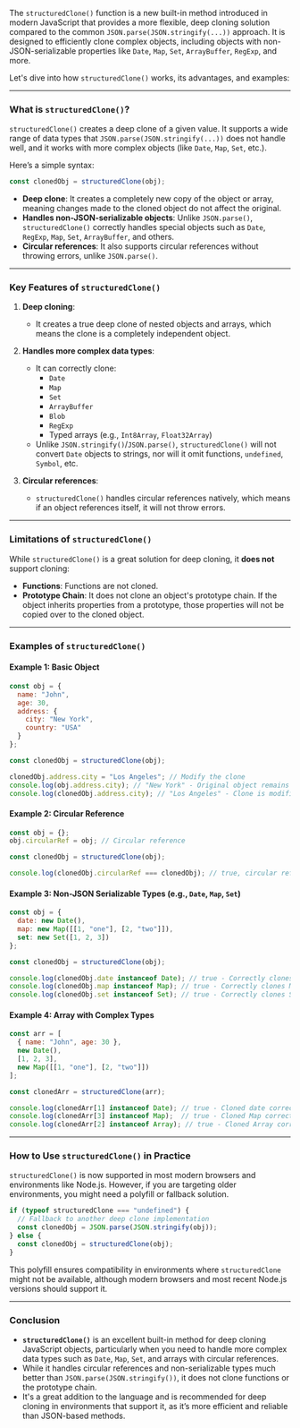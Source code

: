 The `structuredClone()` function is a new built-in method introduced in modern JavaScript that provides a more flexible, deep cloning solution compared to the common `JSON.parse(JSON.stringify(...))` approach. It is designed to efficiently clone complex objects, including objects with non-JSON-serializable properties like `Date`, `Map`, `Set`, `ArrayBuffer`, `RegExp`, and more.

Let's dive into how `structuredClone()` works, its advantages, and examples:

---

### **What is `structuredClone()`?**

`structuredClone()` creates a deep clone of a given value. It supports a wide range of data types that `JSON.parse(JSON.stringify(...))` does not handle well, and it works with more complex objects (like `Date`, `Map`, `Set`, etc.).

Here’s a simple syntax:

```js
const clonedObj = structuredClone(obj);
```

- **Deep clone**: It creates a completely new copy of the object or array, meaning changes made to the cloned object do not affect the original.
- **Handles non-JSON-serializable objects**: Unlike `JSON.parse()`, `structuredClone()` correctly handles special objects such as `Date`, `RegExp`, `Map`, `Set`, `ArrayBuffer`, and others.
- **Circular references**: It also supports circular references without throwing errors, unlike `JSON.parse()`.

---

### **Key Features of `structuredClone()`**

1. **Deep cloning**:
   - It creates a true deep clone of nested objects and arrays, which means the clone is a completely independent object.
   
2. **Handles more complex data types**:
   - It can correctly clone:
     - `Date`
     - `Map`
     - `Set`
     - `ArrayBuffer`
     - `Blob`
     - `RegExp`
     - Typed arrays (e.g., `Int8Array`, `Float32Array`)
   - Unlike `JSON.stringify()`/`JSON.parse()`, `structuredClone()` will not convert `Date` objects to strings, nor will it omit functions, `undefined`, `Symbol`, etc.

3. **Circular references**:
   - `structuredClone()` handles circular references natively, which means if an object references itself, it will not throw errors.

---

### **Limitations of `structuredClone()`**

While `structuredClone()` is a great solution for deep cloning, it **does not** support cloning:

- **Functions**: Functions are not cloned.
- **Prototype Chain**: It does not clone an object's prototype chain. If the object inherits properties from a prototype, those properties will not be copied over to the cloned object.

---

### **Examples of `structuredClone()`**

#### **Example 1: Basic Object**

```js
const obj = {
  name: "John",
  age: 30,
  address: {
    city: "New York",
    country: "USA"
  }
};

const clonedObj = structuredClone(obj);

clonedObj.address.city = "Los Angeles"; // Modify the clone
console.log(obj.address.city); // "New York" - Original object remains unchanged
console.log(clonedObj.address.city); // "Los Angeles" - Clone is modified
```

#### **Example 2: Circular Reference**

```js
const obj = {};
obj.circularRef = obj; // Circular reference

const clonedObj = structuredClone(obj);

console.log(clonedObj.circularRef === clonedObj); // true, circular reference is maintained
```

#### **Example 3: Non-JSON Serializable Types (e.g., `Date`, `Map`, `Set`)**

```js
const obj = {
  date: new Date(),
  map: new Map([[1, "one"], [2, "two"]]),
  set: new Set([1, 2, 3])
};

const clonedObj = structuredClone(obj);

console.log(clonedObj.date instanceof Date); // true - Correctly clones Date
console.log(clonedObj.map instanceof Map); // true - Correctly clones Map
console.log(clonedObj.set instanceof Set); // true - Correctly clones Set
```

#### **Example 4: Array with Complex Types**

```js
const arr = [
  { name: "John", age: 30 },
  new Date(),
  [1, 2, 3],
  new Map([[1, "one"], [2, "two"]])
];

const clonedArr = structuredClone(arr);

console.log(clonedArr[1] instanceof Date); // true - Cloned date correctly
console.log(clonedArr[3] instanceof Map);  // true - Cloned Map correctly
console.log(clonedArr[2] instanceof Array); // true - Cloned Array correctly
```

---

### **How to Use `structuredClone()` in Practice**

`structuredClone()` is now supported in most modern browsers and environments like Node.js. However, if you are targeting older environments, you might need a polyfill or fallback solution.

```js
if (typeof structuredClone === "undefined") {
  // Fallback to another deep clone implementation
  const clonedObj = JSON.parse(JSON.stringify(obj));
} else {
  const clonedObj = structuredClone(obj);
}
```

This polyfill ensures compatibility in environments where `structuredClone` might not be available, although modern browsers and most recent Node.js versions should support it.

---

### **Conclusion**

- **`structuredClone()`** is an excellent built-in method for deep cloning JavaScript objects, particularly when you need to handle more complex data types such as `Date`, `Map`, `Set`, and arrays with circular references.
- While it handles circular references and non-serializable types much better than `JSON.parse(JSON.stringify())`, it does not clone functions or the prototype chain.
- It's a great addition to the language and is recommended for deep cloning in environments that support it, as it’s more efficient and reliable than JSON-based methods.